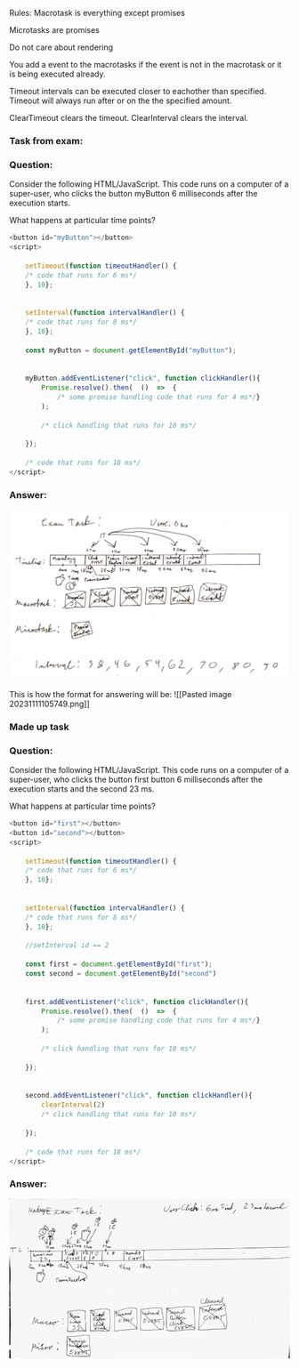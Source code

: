 Rules:
Macrotask is everything except promises

Microtasks are promises

Do not care about rendering

You add a event to the macrotasks if the event is not in the macrotask or it is being executed already.

Timeout intervals can be executed closer to eachother than specified.
Timeout will always run after or on the the specified amount.

ClearTimeout clears the timeout.
ClearInterval clears the interval.

### Task from exam:
### Question:

Consider the following HTML/JavaScript. This code runs on a computer of a super-user, who clicks the button myButton 6 milliseconds after the execution starts.

What happens at particular time points?

```js
<button id="myButton"></button>
<script>

	setTimeout(function timeoutHandler() {
	/* code that runs for 6 ms*/
	}, 10};


	setInterval(function intervalHandler() {
	/* code that runs for 8 ms*/
	}, 10};

	const myButton = document.getElementById("myButton");


	myButton.addEventListener("click", function clickHandler(){
		Promise.resolve().then(  ()  =>  {
			/* some promise handling code that runs for 4 ms*/}
		);

		/* click handling that runs for 10 ms*/
	
	});

	/* code that runs for 18 ms*/
</script>
```

### Answer:
![EventLoop1.png](Pictures/EventLoop1.png)


This is how the format for answering will be:
![[Pasted image 20231111105749.png]]

### Made up task

### Question:

Consider the following HTML/JavaScript. This code runs on a computer of a super-user, who clicks the button first button 6 milliseconds after the execution starts and the second 23 ms.

What happens at particular time points?

```javascript
<button id="first"></button>
<button id="second"></button>
<script>

	setTimeout(function timeoutHandler() {
	/* code that runs for 6 ms*/
	}, 10};


	setInterval(function intervalHandler() {
	/* code that runs for 8 ms*/
	}, 10};

	//setInterval id == 2

	const first = document.getElementById("first");
	const second = document.getElementById("second")


	first.addEventListener("click", function clickHandler(){
		Promise.resolve().then(  ()  =>  {
			/* some promise handling code that runs for 4 ms*/}
		);

		/* click handling that runs for 10 ms*/
	
	});


	second.addEventListener("click", function clickHandler(){
		clearInterval(2)
		/* click handling that runs for 10 ms*/
	
	});

	/* code that runs for 18 ms*/
</script>
```

### Answer:
![EventLoopMakeUpTask.png](Pictures/EventLoopMakeUpTask.png)